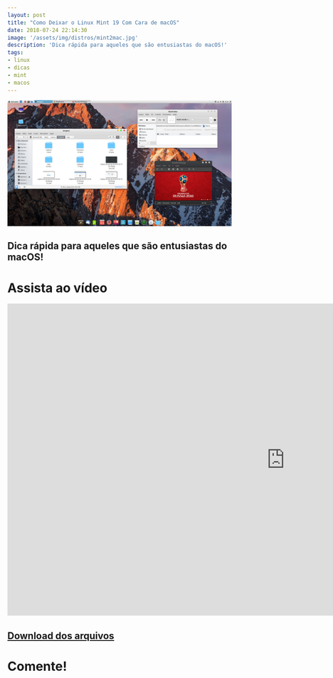 ```yaml
---
layout: post
title: "Como Deixar o Linux Mint 19 Com Cara de macOS"
date: 2018-07-24 22:14:30
image: '/assets/img/distros/mint2mac.jpg'
description: 'Dica rápida para aqueles que são entusiastas do macOS!'
tags:
- linux
- dicas
- mint
- macos
---
```


![Como Deixar o Linux Mint 19 Com Cara de macOS](/assets/img/distros/mint2mac.jpg)

## Dica rápida para aqueles que são entusiastas do macOS!

# Assista ao vídeo

<iframe width="1246" height="701" src="https://www.youtube.com/embed/VgGP_mDvvPQ" frameborder="0" allow="accelerometer; autoplay; encrypted-media; gyroscope; picture-in-picture" allowfullscreen></iframe>

## [Download dos arquivos](http://bit.ly/2v38XhL)


# Comente!

<script async src="https://pagead2.googlesyndication.com/pagead/js/adsbygoogle.js"></script>

<!-- Informat -->
<ins class="adsbygoogle"
 style="display:block"
 data-ad-client="ca-pub-2838251107855362"
 data-ad-slot="2327980059"
 data-ad-format="auto"
 data-full-width-responsive="true"></ins>

<script>
(adsbygoogle = window.adsbygoogle || []).push({});
</script>



